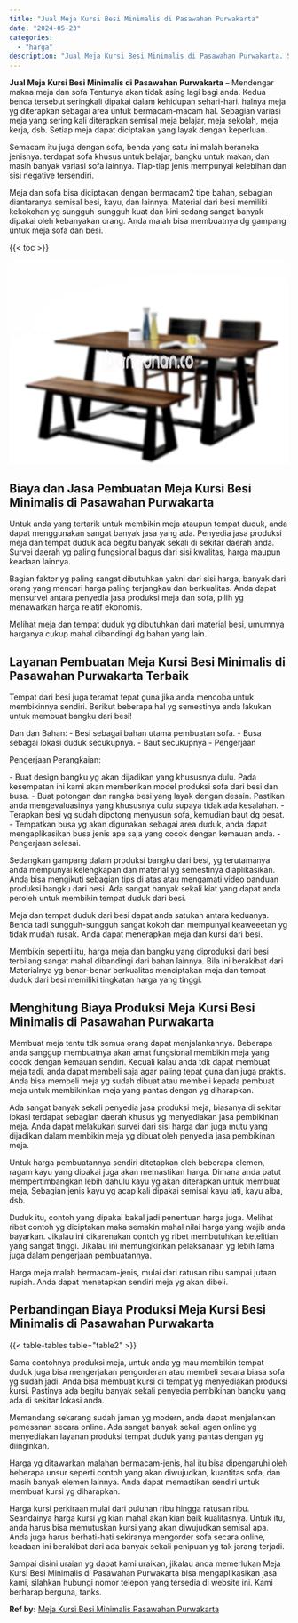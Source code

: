 ```yaml
---
title: "Jual Meja Kursi Besi Minimalis di Pasawahan Purwakarta"
date: "2024-05-23"
categories: 
  - "harga"
description: "Jual Meja Kursi Besi Minimalis di Pasawahan Purwakarta. Sampai disini uraian yg dapat kami uraikan, jikalau anda memerlukan Meja Kursi Besi Minimalis di Pasa..."
---
```


**Jual Meja Kursi Besi Minimalis di Pasawahan Purwakarta** – Mendengar makna meja dan sofa Tentunya akan tidak asing lagi bagi anda. Kedua benda tersebut seringkali dipakai dalam kehidupan sehari-hari. halnya meja yg diterapkan sebagai area untuk bermacam-macam hal. Sebagian variasi meja yang sering kali diterapkan semisal meja belajar, meja sekolah, meja kerja, dsb. Setiap meja dapat diciptakan yang layak dengan keperluan.

Semacam itu juga dengan sofa, benda yang satu ini malah beraneka jenisnya. terdapat sofa khusus untuk belajar, bangku untuk makan, dan masih banyak variasi sofa lainnya. Tiap-tiap jenis mempunyai kelebihan dan sisi negative tersendiri.

Meja dan sofa bisa diciptakan dengan bermacam2 tipe bahan, sebagian diantaranya semisal besi, kayu, dan lainnya. Material dari besi memiliki kekokohan yg sungguh-sungguh kuat dan kini sedang sangat banyak dipakai oleh kebanyakan orang. Anda malah bisa membuatnya dg gampang untuk meja sofa dan besi.

{{< toc >}}

![Jual Meja Kursi Besi Minimalis di Pasawahan Purwakarta](/images/jual-meja-besi-murah02.png)

## Biaya dan Jasa Pembuatan Meja Kursi Besi Minimalis di Pasawahan Purwakarta

Untuk anda yang tertarik untuk membikin meja ataupun tempat duduk, anda dapat menggunakan sangat banyak jasa yang ada. Penyedia jasa produksi meja dan tempat duduk ada begitu banyak sekali di sekitar daerah anda. Survei daerah yg paling fungsional bagus dari sisi kwalitas, harga maupun keadaan lainnya.

Bagian faktor yg paling sangat dibutuhkan yakni dari sisi harga, banyak dari orang yang mencari harga paling terjangkau dan berkualitas. Anda dapat mensurvei antara penyedia jasa produksi meja dan sofa, pilih yg menawarkan harga relatif ekonomis.

Melihat meja dan tempat duduk yg dibutuhkan dari material besi, umumnya harganya cukup mahal dibandingi dg bahan yang lain.

## Layanan Pembuatan Meja Kursi Besi Minimalis di Pasawahan Purwakarta Terbaik

Tempat dari besi juga teramat tepat guna jika anda mencoba untuk membikinnya sendiri. Berikut beberapa hal yg semestinya anda lakukan untuk membuat bangku dari besi!

Dan dan Bahan: - Besi sebagai bahan utama pembuatan sofa. - Busa sebagai lokasi duduk secukupnya. - Baut secukupnya - Pengerjaan

Pengerjaan Perangkaian:

\- Buat design bangku yg akan dijadikan yang khususnya dulu. Pada kesempatan ini kami akan memberikan model produksi sofa dari besi dan busa. - Buat potongan dan rangka besi yang layak dengan desain. Pastikan anda mengevaluasinya yang khususnya dulu supaya tidak ada kesalahan. - Terapkan besi yg sudah dipotong menyusun sofa, kemudian baut dg pesat. - Tempatkan busa yg akan digunakan sebagai area duduk, anda dapat mengaplikasikan busa jenis apa saja yang cocok dengan kemauan anda. - Pengerjaan selesai.

Sedangkan gampang dalam produksi bangku dari besi, yg terutamanya anda mempunyai kelengkapan dan material yg semestinya diaplikasikan. Anda bisa mengikuti sebagian tips di atas atau mengamati video panduan produksi bangku dari besi. Ada sangat banyak sekali kiat yang dapat anda peroleh untuk membikin tempat duduk dari besi.

Meja dan tempat duduk dari besi dapat anda satukan antara keduanya. Benda tadi sungguh-sungguh sangat kokoh dan mempunyai keaweeetan yg tidak mudah rusak. Anda dapat menerapkan meja dan kursi dari besi.

Membikin seperti itu, harga meja dan bangku yang diproduksi dari besi terbilang sangat mahal dibandingi dari bahan lainnya. Bila ini berakibat dari Materialnya yg benar-benar berkualitas menciptakan meja dan tempat duduk dari besi memiliki tingkatan harga yang tinggi.

## Menghitung Biaya Produksi Meja Kursi Besi Minimalis di Pasawahan Purwakarta

Membuat meja tentu tdk semua orang dapat menjalankannya. Beberapa anda sanggup membuatnya akan amat fungsional membikin meja yang cocok dengan kemauan sendiri. Kecuali kalau anda tdk dapat membuat meja tadi, anda dapat membeli saja agar paling tepat guna dan juga praktis. Anda bisa membeli meja yg sudah dibuat atau membeli kepada pembuat meja untuk membikinkan meja yang pantas dengan yg diharapkan.

Ada sangat banyak sekali penyedia jasa produksi meja, biasanya di sekitar lokasi terdapat sebagian daerah khusus yg menyediakan jasa pembikinan meja. Anda dapat melakukan survei dari sisi harga dan juga mutu yang dijadikan dalam membikin meja yg dibuat oleh penyedia jasa pembikinan meja.

Untuk harga pembuatannya sendiri ditetapkan oleh beberapa elemen, ragam kayu yang dipakai juga akan memastikan harga. Dimana anda patut mempertimbangkan lebih dahulu kayu yg akan diterapkan untuk membuat meja, Sebagian jenis kayu yg acap kali dipakai semisal kayu jati, kayu alba, dsb.

Duduk itu, contoh yang dipakai bakal jadi penentuan harga juga. Melihat ribet contoh yg diciptakan maka semakin mahal nilai harga yang wajib anda bayarkan. Jikalau ini dikarenakan contoh yg ribet membutuhkan ketelitian yang sangat tinggi. Jikalau ini memungkinkan pelaksanaan yg lebih lama juga dalam pengerjaan pembuatannya.

Harga meja malah bermacam-jenis, mulai dari ratusan ribu sampai jutaan rupiah. Anda dapat menetapkan sendiri meja yg akan dibeli.

## Perbandingan Biaya Produksi Meja Kursi Besi Minimalis di Pasawahan Purwakarta

{{< table-tables table="table2" >}}

Sama contohnya produksi meja, untuk anda yg mau membikin tempat duduk juga bisa mengerjakan pengorderan atau membeli secara biasa sofa yg sudah jadi. Anda bisa membuat kursi di tempat yg menyediakan produksi kursi. Pastinya ada begitu banyak sekali penyedia pembikinan bangku yang ada di sekitar lokasi anda.

Memandang sekarang sudah jaman yg modern, anda dapat menjalankan pemesanan secara online. Ada sangat banyak sekali agen online yg menyediakan layanan produksi tempat duduk yang pantas dengan yg diinginkan.

Harga yg ditawarkan malahan bermacam-jenis, hal itu bisa dipengaruhi oleh beberapa unsur seperti contoh yang akan diwujudkan, kuantitas sofa, dan masih banyak elemen lainnya. Anda dapat memastikan sendiri untuk membuat kursi yg diharapkan.

Harga kursi perkiraan mulai dari puluhan ribu hingga ratusan ribu. Seandainya harga kursi yg kian mahal akan kian baik kualitasnya. Untuk itu, anda harus bisa memutuskan kursi yang akan diwujudkan semisal apa. Anda juga harus berhati-hati sekiranya mengorder sofa secara online, keadaan ini berakibat dari ada banyak sekali penipuan yg tak jarang terjadi.

Sampai disini uraian yg dapat kami uraikan, jikalau anda memerlukan Meja Kursi Besi Minimalis di Pasawahan Purwakarta bisa mengaplikasikan jasa kami, silahkan hubungi nomor telepon yang tersedia di website ini. Kami berharap berguna, tanks.

**Ref by:** [Meja Kursi Besi Minimalis Pasawahan Purwakarta](https://id.wikipedia.org/wiki/Meja)
